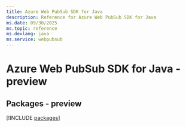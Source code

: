 ```yaml
---
title: Azure Web PubSub SDK for Java
description: Reference for Azure Web PubSub SDK for Java
ms.date: 09/30/2025
ms.topic: reference
ms.devlang: java
ms.service: webpubsub
---
```

# Azure Web PubSub SDK for Java - preview
## Packages - preview
[!INCLUDE [packages](web-pubsub-index.md)]